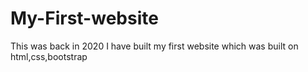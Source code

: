 # My-First-website
This was back in 2020 I have built my first website which was built on html,css,bootstrap

